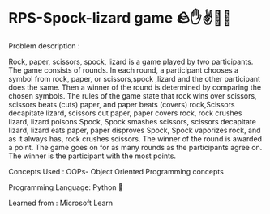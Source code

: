 # RPS-Spock-lizard game 🪨✋✌️🖖🦎

Problem description : 

Rock, paper, scissors, spock, lizard is a game played by two participants. The game consists of rounds. In each round, a participant chooses a symbol from rock, paper, or scissors,spock ,lizard and the other participant does the same. Then a winner of the round is determined by comparing the chosen symbols. The rules of the game state that rock wins over scissors, scissors beats (cuts) paper, and paper beats (covers) rock,Scissors decapitate lizard, scissors cut paper, paper covers rock, rock crushes lizard, lizard poisons Spock, Spock smashes scissors, scissors decapitate lizard, lizard eats paper, paper disproves Spock, Spock vaporizes rock, and as it always has, rock crushes scissors. The winner of the round is awarded a point. The game goes on for as many rounds as the participants agree on. The winner is the participant with the most points.

Concepts Used :
 OOPs- Object  Oriented Programming concepts

Programming Language:
 Python 🐍

Learned from : Microsoft Learn


